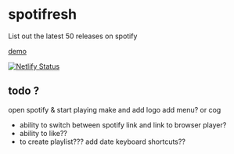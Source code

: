 # spotifresh 
List out the latest 50 releases on spotify

[demo](https://spotifresh.netlify.app)

[![Netlify Status](https://api.netlify.com/api/v1/badges/7bc3bc6d-5ae6-439a-8d0d-385bcaf78eb8/deploy-status)](https://app.netlify.com/sites/spotifresh/deploys)


## todo ?

open spotify & start playing
make and add logo
add menu? or cog
  - ability to switch between spotify link and link to browser player?
  - ability to like??
  - to create playlist???
add date
keyboard shortcuts??
